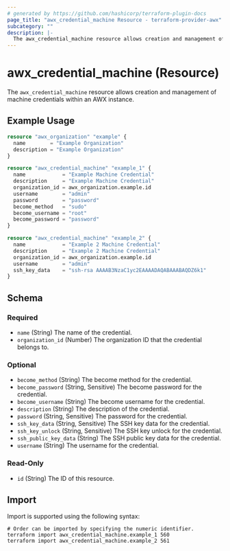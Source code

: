 ```yaml
---
# generated by https://github.com/hashicorp/terraform-plugin-docs
page_title: "awx_credential_machine Resource - terraform-provider-awx"
subcategory: ""
description: |-
  The awx_credential_machine resource allows creation and management of machine credentials within an AWX instance.
---
```


# awx_credential_machine (Resource)

The `awx_credential_machine` resource allows creation and management of machine credentials within an AWX instance.

## Example Usage

```terraform
resource "awx_organization" "example" {
  name        = "Example Organization"
  description = "Example Organization"
}

resource "awx_credential_machine" "example_1" {
  name            = "Example Machine Credential"
  description     = "Example Machine Credential"
  organization_id = awx_organization.example.id
  username        = "admin"
  password        = "password"
  become_method   = "sudo"
  become_username = "root"
  become_password = "password"
}

resource "awx_credential_machine" "example_2" {
  name            = "Example 2 Machine Credential"
  description     = "Example 2 Machine Credential"
  organization_id = awx_organization.example.id
  username        = "admin"
  ssh_key_data    = "ssh-rsa AAAAB3NzaC1yc2EAAAADAQABAAABAQDZ6k1"
}
```

<!-- schema generated by tfplugindocs -->
## Schema

### Required

- `name` (String) The name of the credential.
- `organization_id` (Number) The organization ID that the credential belongs to.

### Optional

- `become_method` (String) The become method for the credential.
- `become_password` (String, Sensitive) The become password for the credential.
- `become_username` (String) The become username for the credential.
- `description` (String) The description of the credential.
- `password` (String, Sensitive) The password for the credential.
- `ssh_key_data` (String, Sensitive) The SSH key data for the credential.
- `ssh_key_unlock` (String, Sensitive) The SSH key unlock for the credential.
- `ssh_public_key_data` (String) The SSH public key data for the credential.
- `username` (String) The username for the credential.

### Read-Only

- `id` (String) The ID of this resource.

## Import

Import is supported using the following syntax:

```shell
# Order can be imported by specifying the numeric identifier.
terraform import awx_credential_machine.example_1 560
terraform import awx_credential_machine.example_2 561
```
